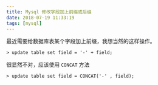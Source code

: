 ```yaml
---
title: Mysql 修改字段加上前缀或后缀
date: 2018-07-19 11:33:19
tags: [mysql]
---
```


最近需要给数据库表某个字段加上前缀，我想当然的这样操作。
<!-- more --><!-- toc -->
```mysql
> update table set field = '-' + field;
```

很显然不对，应该使用 `CONCAT` 方法

```mysql
> update table set field = CONCAT('-' , field);
```

